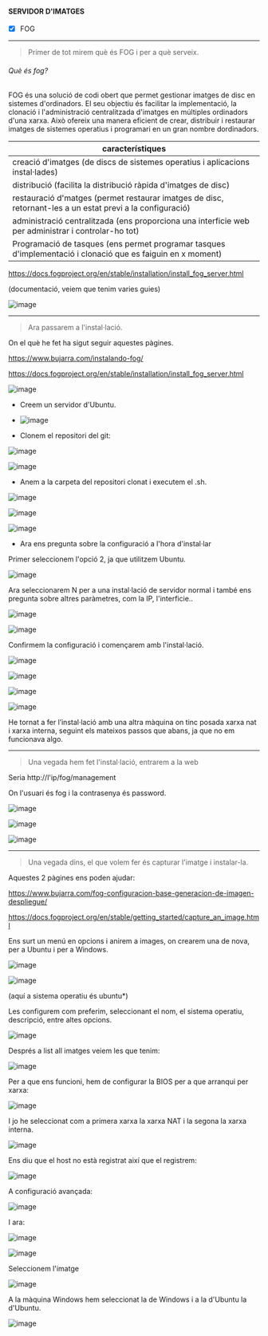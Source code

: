 #### SERVIDOR D'IMATGES 

- [x] FOG

---------------------------------------------------------------------------------------------------------------------------------------------------------------------------------

> Primer de tot mirem què és FOG i per a què serveix.

###### Què és fog?

FOG és una solució de codi obert que permet gestionar imatges de disc en sistemes d'ordinadors. El seu objectiu és facilitar la implementació, la clonació i l'administració centralitzada d'imatges en múltiples ordinadors d'una xarxa. Això ofereix una manera eficient de crear, distribuir i restaurar imatges de sistemes operatius i programari en un gran nombre dordinadors.


| característiques |        
| ---------------- | 
| creació d'imatges (de discs de sistemes operatius i aplicacions instal·lades) | 
| distribució (facilita la distribució ràpida d'imatges de disc) | 
| restauració d'matges (permet restaurar imatges de disc, retornant-les a un estat previ a la configuració) | 
| administració centralitzada (ens proporciona una interficie web per administrar i controlar-ho tot) | 
| Programació de tasques (ens permet programar tasques d'implementació i clonació que es faiguin en x moment) | 


https://docs.fogproject.org/en/stable/installation/install_fog_server.html

(documentació, veiem que tenim varies guies)

![image](https://github.com/sara21h/nose/assets/113586105/01b7d7ac-7256-4a6a-92db-ed7cd0eb39c1)

---------------------------------------------------------------------------------------------------------------------------------------------------------------------------------

> Ara passarem a l'instal·lació.

On el què he fet ha sigut seguir aquestes pàgines.

https://www.bujarra.com/instalando-fog/

https://docs.fogproject.org/en/stable/installation/install_fog_server.html

![image](https://github.com/sara21h/nose/assets/113586105/0124fc7f-1ac0-457f-af91-98d60da43442)

- Creem un servidor d'Ubuntu.
-  ![image](https://github.com/sara21h/nose/assets/113586105/278b8d6e-c2be-4209-a11b-222d6829a54e)

- Clonem el repositori del git:

![image](https://github.com/sara21h/nose/assets/113586105/7e261463-8ac4-402c-9863-ddf57b5c2f23)

![image](https://github.com/sara21h/nose/assets/113586105/eb7c74a3-0e2c-45fb-ac42-0524ebb1d04c)

- Anem a la carpeta del repositori clonat i executem el .sh.  

![image](https://github.com/sara21h/nose/assets/113586105/8f0e88f7-aeb5-41b4-8e2b-899a25706fb5)

![image](https://github.com/sara21h/nose/assets/113586105/8430df9b-3f94-41a3-ad3b-429264aaca47)

![image](https://github.com/sara21h/nose/assets/113586105/1661cced-46c1-4c24-ab86-f5884bdd2f00)

- Ara ens pregunta sobre la configuració a l'hora d'instal·lar

Primer seleccionem l'opció 2, ja que utilitzem Ubuntu.

![image](https://github.com/sara21h/nose/assets/113586105/8e854959-2a26-4115-9301-e2d03bd1cce3)

Ara seleccionarem N per a una instal·lació de servidor normal i també ens pregunta sobre altres paràmetres, com la IP, l'interficie..

![image](https://github.com/sara21h/nose/assets/113586105/2b561aa9-2a06-4107-b219-9a538a060db0)

![image](https://github.com/sara21h/nose/assets/113586105/6827427f-dbfa-4afa-a96b-45561739a69a)

Confirmem la configuració i començarem amb l'instal·lació.

![image](https://github.com/sara21h/nose/assets/113586105/3120d972-e740-4b1f-9ad1-0d99ad7f5064)

![image](https://github.com/sara21h/nose/assets/113586105/81ce32b4-b1c3-439c-aeb4-ce8d9dad7534)

![image](https://github.com/sara21h/nose/assets/113586105/b64424e2-ccd7-4311-9896-900f245edd19)

![image](https://github.com/sara21h/nose/assets/113586105/b2b8cab8-ad17-43e9-9682-832168b51d3a)

He tornat a fer l’instal·lació amb  una altra màquina on tinc posada xarxa nat i xarxa interna, seguint els mateixos passos que abans, ja que no em funcionava algo.

---------------------------------------------------------------------------------------------------------------------------------------------------------------------------------

> Una vegada hem fet l'instal·lació, entrarem a la web

Seria http://l'ip/fog/management

On l'usuari és fog i la contrasenya és password.

![image](https://github.com/sara21h/nose/assets/113586105/60195aeb-71a7-4d05-ac07-b0a037916ff8)

![image](https://github.com/sara21h/nose/assets/113586105/d1b1e045-01c7-46ff-8724-3a6a550a6aa1)

![image](https://github.com/sara21h/nose/assets/113586105/462ccfcd-ac66-40c6-987b-f04c38179957)

---------------------------------------------------------------------------------------------------------------------------------------------------------------------------------

> Una vegada dins, el que volem fer és capturar l'imatge i instalar-la.

Aquestes 2 pàgines ens poden ajudar:

https://www.bujarra.com/fog-configuracion-base-generacion-de-imagen-despliegue/

https://docs.fogproject.org/en/stable/getting_started/capture_an_image.html

Ens surt un menú en opcions i anirem a images, on crearem una de nova, per a Ubuntu i per a Windows.

![image](https://github.com/sara21h/nose/assets/113586105/5df191c4-5c0e-4f2a-9eb9-9a9d88f32e3b)

![image](https://github.com/sara21h/nose/assets/113586105/b1b97287-05a9-4c89-b05f-6d2f1413b028)

(aquí a sistema operatiu és ubuntu*)

Les configurem com preferim, seleccionant el nom, el sistema operatiu, descripció, entre altes opcions.

![image](https://github.com/sara21h/nose/assets/113586105/3bea35da-0ddb-44c1-802e-191613b97ebc)

Després a list all imatges veiem les que tenim:

![image](https://github.com/sara21h/nose/assets/113586105/70862dbd-3e0e-4403-85ab-895b3a4b0522)

Per a que ens funcioni, hem de configurar la BIOS per a que arranqui per xarxa:

![image](https://github.com/sara21h/nose/assets/113586105/5fb0b94a-2d23-40db-8c21-6c760781a23d)

I jo he seleccionat com a primera xarxa la xarxa NAT i la segona la xarxa interna.

![image](https://github.com/sara21h/nose/assets/113586105/30d07933-956b-4a0b-bd9e-8dd0f7ea004a)

Ens diu que el host no està registrat així que el registrem:

![image](https://github.com/sara21h/nose/assets/113586105/3a974039-c6d4-4fcc-9da8-9f42ca3cd087)

A configuració avançada:

![image](https://github.com/sara21h/nose/assets/113586105/34ba14dd-d3b3-4569-b81a-dd2eb1992563)

I ara:

![image](https://github.com/sara21h/nose/assets/113586105/00790497-fd7f-4a0a-8a5c-9237c445c403)

![image](https://github.com/sara21h/nose/assets/113586105/57bd1716-91d5-4578-b471-ed8aeb912460)

Seleccionem l'imatge

![image](https://github.com/sara21h/nose/assets/113586105/85b997b4-e426-4312-aff0-5a1917b35912)

A la màquina Windows hem seleccionat la de Windows i a la d'Ubuntu la d'Ubuntu.

![image](https://github.com/sara21h/nose/assets/113586105/71aef174-d462-4198-bc3c-080da30d4a0d)








